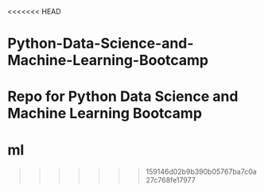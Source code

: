 <<<<<<< HEAD
# Python-Data-Science-and-Machine-Learning-Bootcamp
Repo for Python Data Science and Machine Learning Bootcamp
=======
# ml
>>>>>>> 159146d02b9b390b05767ba7c0a27c768fe17977
